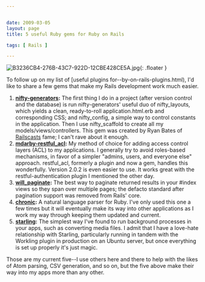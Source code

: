 ```yaml
---


date: 2009-03-05
layout: page
title: 5 useful Ruby gems for Ruby on Rails

tags: [ Rails ]

---
```


![B3236CB4-276B-43C7-922D-12CBE428CE5A.jpg](/uploads/2009/03/b3236cb4-276b-43c7-922d-12cbe428ce5a.jpg){: .floater }

To follow up on my list of [useful plugins for--by-on-rails-plugins.html),
I'd like to share a few gems that make my Rails development work much
easier.

1.  **[nifty-generators](http://github.com/ryanb/nifty-generators/):**
    The first thing I do in a project (after version control and the
    database) is run nifty-generators' useful duo of nifty\_layouts,
    which yields a clean, ready-to-roll application.html.erb and
    corresponding CSS; and nifty\_config, a simple way to control
    constants in the application. Then I use nifty\_scaffold to create
    all my models/views/controllers. This gem was created by Ryan Bates
    of [Railscasts](http://railscasts.com/) fame; I can't rave about it
    enough.
2.  **[mdarby-restful\_acl](http://github.com/mdarby/restful_acl/):** My
    method of choice for adding access control layers (ACL) to my
    applications. I generally try to avoid roles-based mechanisms, in
    favor of a simpler "admins, users, and everyone else" approach.
    restful\_acl, formerly a plugin and now a gem, handles this
    wonderfully. Version 2.0.2 is even easier to use. It works great
    with the restful-authentication plugin I mentioned the other day.
3.  **[will\_paginate](http://github.com/mislav/will_paginate/):** The
    best way to paginate returned results in your \#index views so they
    span over multiple pages; the defacto standard after pagination
    support was removed from Rails' core.
4.  **[chronic](http://github.com/mojombo/chronic/):** A natural
    language parser for Ruby. I've only used this one a few times but it
    will eventually make its way into other applications as I work my
    way through keeping them updated and current.
5.  **[starling](http://railscasts.com/episodes/128-starling-and-workling):**
    The simplest way I've found to run background processes in your
    apps, such as converting media files. I admit that I have a
    love-hate relationship with Starling, particularly running in tandem
    with the Workling plugin in production on an Ubuntu server, but once
    everything is set up properly it's just magic.

Those are my current five--I use others here and there to help with the
likes of Atom parsing, CSV generation, and so on, but the five above
make their way into my apps more than any other.
